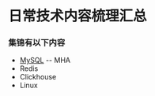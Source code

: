 # 日常技术内容梳理汇总
### 集锦有以下内容
- [MySQL](https://github.com/Warding/Records/tree/master/MySql)
-- MHA
- Redis
- Clickhouse
- Linux
